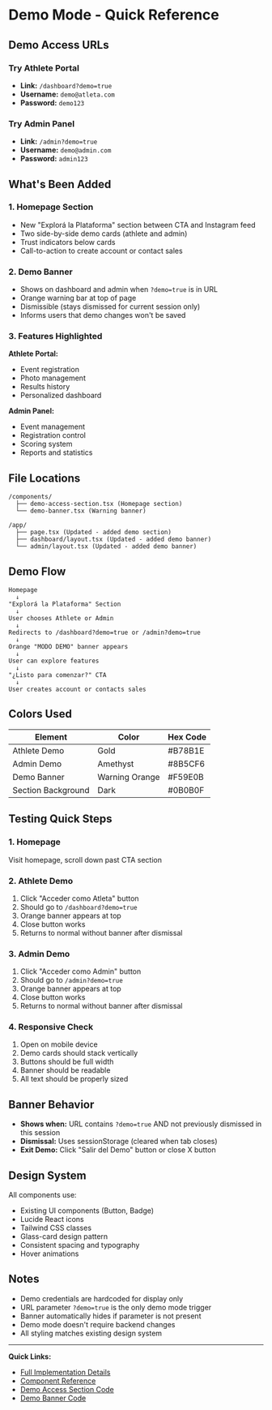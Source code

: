 # Demo Mode - Quick Reference

## Demo Access URLs

### Try Athlete Portal
- **Link:** `/dashboard?demo=true`
- **Username:** `demo@atleta.com`
- **Password:** `demo123`

### Try Admin Panel
- **Link:** `/admin?demo=true`
- **Username:** `demo@admin.com`
- **Password:** `admin123`

## What's Been Added

### 1. Homepage Section
- New "Explorá la Plataforma" section between CTA and Instagram feed
- Two side-by-side demo cards (athlete and admin)
- Trust indicators below cards
- Call-to-action to create account or contact sales

### 2. Demo Banner
- Shows on dashboard and admin when `?demo=true` is in URL
- Orange warning bar at top of page
- Dismissible (stays dismissed for current session only)
- Informs users that demo changes won't be saved

### 3. Features Highlighted
**Athlete Portal:**
- Event registration
- Photo management
- Results history
- Personalized dashboard

**Admin Panel:**
- Event management
- Registration control
- Scoring system
- Reports and statistics

## File Locations

```
/components/
  ├── demo-access-section.tsx (Homepage section)
  └── demo-banner.tsx (Warning banner)

/app/
  ├── page.tsx (Updated - added demo section)
  ├── dashboard/layout.tsx (Updated - added demo banner)
  └── admin/layout.tsx (Updated - added demo banner)
```

## Demo Flow

```
Homepage
  ↓
"Explorá la Plataforma" Section
  ↓
User chooses Athlete or Admin
  ↓
Redirects to /dashboard?demo=true or /admin?demo=true
  ↓
Orange "MODO DEMO" banner appears
  ↓
User can explore features
  ↓
"¿Listo para comenzar?" CTA
  ↓
User creates account or contacts sales
```

## Colors Used

| Element | Color | Hex Code |
|---------|-------|----------|
| Athlete Demo | Gold | #B78B1E |
| Admin Demo | Amethyst | #8B5CF6 |
| Demo Banner | Warning Orange | #F59E0B |
| Section Background | Dark | #0B0B0F |

## Testing Quick Steps

### 1. Homepage
Visit homepage, scroll down past CTA section

### 2. Athlete Demo
1. Click "Acceder como Atleta" button
2. Should go to `/dashboard?demo=true`
3. Orange banner appears at top
4. Close button works
5. Returns to normal without banner after dismissal

### 3. Admin Demo
1. Click "Acceder como Admin" button
2. Should go to `/admin?demo=true`
3. Orange banner appears at top
4. Close button works
5. Returns to normal without banner after dismissal

### 4. Responsive Check
1. Open on mobile device
2. Demo cards should stack vertically
3. Buttons should be full width
4. Banner should be readable
5. All text should be properly sized

## Banner Behavior

- **Shows when:** URL contains `?demo=true` AND not previously dismissed in this session
- **Dismissal:** Uses sessionStorage (cleared when tab closes)
- **Exit Demo:** Click "Salir del Demo" button or close X button

## Design System

All components use:
- Existing UI components (Button, Badge)
- Lucide React icons
- Tailwind CSS classes
- Glass-card design pattern
- Consistent spacing and typography
- Hover animations

## Notes

- Demo credentials are hardcoded for display only
- URL parameter `?demo=true` is the only demo mode trigger
- Banner automatically hides if parameter is not present
- Demo mode doesn't require backend changes
- All styling matches existing design system

---

**Quick Links:**
- [Full Implementation Details](./DEMO_MODE_IMPLEMENTATION.md)
- [Component Reference](./COMPONENT_CODE_REFERENCE.md)
- [Demo Access Section Code](./components/demo-access-section.tsx)
- [Demo Banner Code](./components/demo-banner.tsx)
